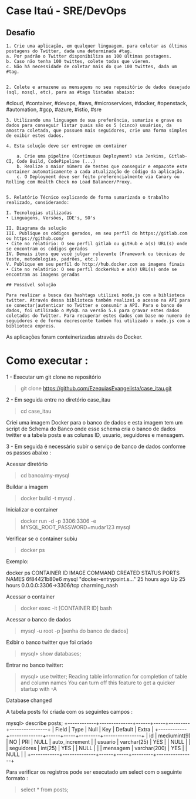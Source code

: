 # Case Itaú - SRE/DevOps

## Desafio

    1. Crie uma aplicação, em qualquer linguagem, para coletar as últimas postagens do Twitter, dada uma determinada #tag.
    a. Por padrão o Twitter disponibiliza as 100 últimas postagens. 
    b. Caso não tenha 100 twittes, colete todas que vierem.
    c. Não há necessidade de coletar mais do que 100 twittes, dada um #tag.


    2. Colete e armazene as mensagens no seu repositório de dados desejado (sql, nosql, etc), para as #tags listadas abaixo:
#cloud, #container, #devops, #aws, #microservices, #docker, #openstack, #automation, #gcp, #azure, #istio, #sre

    3. Utilizando uma linguagem de sua preferência, sumarize e grave os dados para conseguir listar quais são os 5 (cinco) usuários, da amostra coletada, que possuem mais seguidores, crie uma forma simples de exibir estes dados.

    4. Esta solução deve ser entregue em container

        a. Crie uma pipeline (Continuous Deployment) via Jenkins, Gitlab-CI, Code Build, CodePipeline (...) 
        b. Realize o maior número de testes que conseguir e empacote este container automaticamente a cada atualização de código da aplicação. 
        c. O Deployment deve ser feito preferencialmente via Canary ou Rolling com Health Check no Load Balancer/Proxy.


    5. Relatório Técnico explicando de forma sumarizada o trabalho realizado, considerando:

    I. Tecnologias utilizadas 
    • Linguagens, Versões, IDE's, SO's

    II. Diagrama da solução
    III. Publique os códigos gerados, em seu perfil do https://gitlab.com ou https://github.com/
    • Cite no relatório: O seu perfil gitlab ou gitHub e a(s) URL(s) onde se encontram os códigos gerados
    IV. Demais itens que você julgar relevante (Framework ou técnicas de teste, metodologias, padrões, etc.) 
    V. Publique em seu perfil do http://hub.docker.com as imagens finais
    • Cite no relatório: O seu perfil dockerHub e a(s) URL(s) onde se encontram as imagens geradas
    
    ## Possível solução
    
    Para realizar a busca das hashtags utilizei node.js com a biblioteca twitter. Através dessa biblioteca também realizei o acesso na API para se conectar|autenticar no Twitter e consumir a API. Para o banco de dados, foi utilizado o MySQL na versão 5.6 para gravar estes dados coletados do Twitter. Para recuperar estes dados com base no numero de seguidores e de forma decrescente também foi utilizado o node.js com a biblioteca express. 
As aplicações foram conteinerizadas através do Docker. 

# Como executar :

1 - Executar um git clone no repositório

> git clone https://github.com/EzequiasEvangelista/case_itau.git

2 - Em seguida entre no diretório case_itau 

> cd case_itau

Criei uma imagem Docker para o banco de dados e esta imagem tem um script de Schema do Banco onde esse schema cria o banco de dados twitter e a tabela posts e as colunas ID, usuario, seguidores e mensagem.

3 - Em seguida é necessário subir o serviço de banco de dados conforme os passos abaixo :

Acessar diretório 
> cd banco/my-mysql

Buildar a imagem
> docker build -t mysql .

Inicializar o container 
> docker run -d -p 3306:3306 -e MYSQL_ROOT_PASSWORD=mudar123 mysql

Verificar se o container subiu
> docker ps

Exemplo:

docker ps
CONTAINER ID        IMAGE               COMMAND                  CREATED             STATUS              PORTS                    NAMES
6f84421b80e6        mysql               "docker-entrypoint.s…"   25 hours ago        Up 25 hours         0.0.0.0:3306->3306/tcp   charming_nash


Acessar o container
> docker exec -it [CONTAINER ID] bash

Acessar o banco de dados
> mysql -u root -p [senha do banco de dados]

Exibir o banco twitter que foi criado

> mysql> show databases;



Entrar no banco twitter:

> mysql> use twitter;
Reading table information for completion of table and column names
You can turn off this feature to get a quicker startup with -A

Database changed

A tabela posts foi criada com os seguintes campos : 

mysql> describe posts;
+------------+--------------+------+-----+---------+----------------+
| Field      | Type         | Null | Key | Default | Extra          |
+------------+--------------+------+-----+---------+----------------+
| id         | mediumint(9) | NO   | PRI | NULL    | auto_increment |
| usuario    | varchar(25)  | YES  |     | NULL    |                |
| seguidores | int(25)      | YES  |     | NULL    |                |
| mensagem   | varchar(200) | YES  |     | NULL    |                |
+------------+--------------+------+-----+---------+----------------+

Para verificar os registros pode ser executado um select com o seguinte formato :

> select * from posts; 




    
    
    

